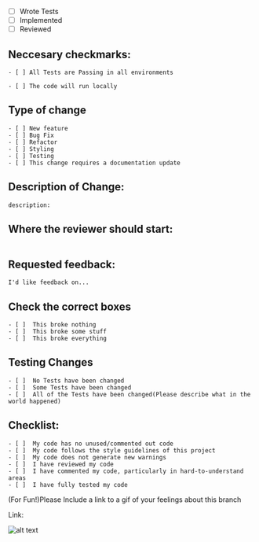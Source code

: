 - [ ]  Wrote Tests 
- [ ] Implemented 
- [ ] Reviewed

## Neccesary checkmarks:
```
- [ ] All Tests are Passing in all environments

- [ ] The code will run locally
```

## Type of change
```
- [ ] New feature
- [ ] Bug Fix
- [ ] Refactor
- [ ] Styling
- [ ] Testing
- [ ] This change requires a documentation update
```

## Description of Change:
```
description:
```

## Where the reviewer should start:
```
```

## Requested feedback:
```
I'd like feedback on...
```

## Check the correct boxes
```
- [ ]  This broke nothing
- [ ]  This broke some stuff
- [ ]  This broke everything
```

## Testing Changes
```
- [ ]  No Tests have been changed
- [ ]  Some Tests have been changed
- [ ]  All of the Tests have been changed(Please describe what in the world happened)
```

## Checklist:
```
- [ ]  My code has no unused/commented out code
- [ ]  My code follows the style guidelines of this project
- [ ]  My code does not generate new warnings
- [ ]  I have reviewed my code
- [ ]  I have commented my code, particularly in hard-to-understand areas
- [ ]  I have fully tested my code
```


(For Fun!)Please Include a link to a gif of your feelings about this branch

Link:

![alt text](image.jpg)
